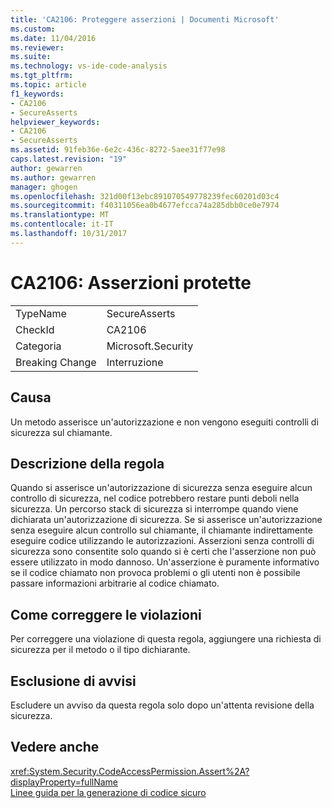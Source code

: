 ```yaml
---
title: 'CA2106: Proteggere asserzioni | Documenti Microsoft'
ms.custom: 
ms.date: 11/04/2016
ms.reviewer: 
ms.suite: 
ms.technology: vs-ide-code-analysis
ms.tgt_pltfrm: 
ms.topic: article
f1_keywords:
- CA2106
- SecureAsserts
helpviewer_keywords:
- CA2106
- SecureAsserts
ms.assetid: 91feb36e-6e2c-436c-8272-5aee31f77e98
caps.latest.revision: "19"
author: gewarren
ms.author: gewarren
manager: ghogen
ms.openlocfilehash: 321d00f13ebc891070549778239fec60201d03c4
ms.sourcegitcommit: f40311056ea0b4677efcca74a285dbb0ce0e7974
ms.translationtype: MT
ms.contentlocale: it-IT
ms.lasthandoff: 10/31/2017
---
```

# <a name="ca2106-secure-asserts"></a>CA2106: Asserzioni protette
|||  
|-|-|  
|TypeName|SecureAsserts|  
|CheckId|CA2106|  
|Categoria|Microsoft.Security|  
|Breaking Change|Interruzione|  
  
## <a name="cause"></a>Causa  
 Un metodo asserisce un'autorizzazione e non vengono eseguiti controlli di sicurezza sul chiamante.  
  
## <a name="rule-description"></a>Descrizione della regola  
 Quando si asserisce un'autorizzazione di sicurezza senza eseguire alcun controllo di sicurezza, nel codice potrebbero restare punti deboli nella sicurezza. Un percorso stack di sicurezza si interrompe quando viene dichiarata un'autorizzazione di sicurezza. Se si asserisce un'autorizzazione senza eseguire alcun controllo sul chiamante, il chiamante indirettamente eseguire codice utilizzando le autorizzazioni. Asserzioni senza controlli di sicurezza sono consentite solo quando si è certi che l'asserzione non può essere utilizzato in modo dannoso. Un'asserzione è puramente informativo se il codice chiamato non provoca problemi o gli utenti non è possibile passare informazioni arbitrarie al codice chiamato.  
  
## <a name="how-to-fix-violations"></a>Come correggere le violazioni  
 Per correggere una violazione di questa regola, aggiungere una richiesta di sicurezza per il metodo o il tipo dichiarante.  
  
## <a name="when-to-suppress-warnings"></a>Esclusione di avvisi  
 Escludere un avviso da questa regola solo dopo un'attenta revisione della sicurezza.  
  
## <a name="see-also"></a>Vedere anche  
 <xref:System.Security.CodeAccessPermission.Assert%2A?displayProperty=fullName>   
 [Linee guida per la generazione di codice sicuro](/dotnet/standard/security/secure-coding-guidelines)